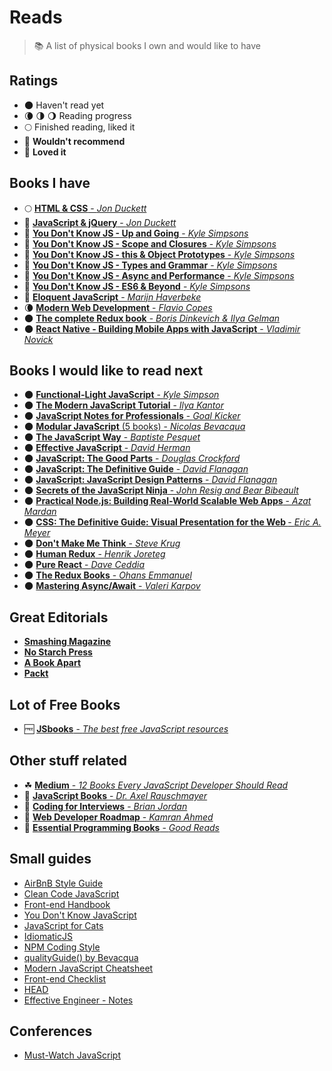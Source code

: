 # Reads

> :books: A list of physical books I own and would like to have

## Ratings

- 🌑 Haven't read yet
- 🌘 🌗 🌖 Reading progress
- 🌕 Finished reading, liked it
- 🌝 **Wouldn't recommend**
- 🌟 **Loved it**

## Books I have

- 🌕 [<b>HTML & CSS</b> - <i>Jon Duckett</i>](https://goo.gl/YGwA6y)
- 🌟 [<b>JavaScript & jQuery</b> - <i>Jon Duckett</i>](https://goo.gl/U2Evse)
- 🌟 [<b>You Don't Know JS - Up and Going</b> - <i>Kyle Simpsons</i>](https://goo.gl/dsVt9t)
- 🌟 [<b>You Don't Know JS - Scope and Closures</b> - <i>Kyle Simpsons</i>](https://goo.gl/92UEXq)
- 🌟 [<b>You Don't Know JS - this & Object Prototypes</b> - <i>Kyle Simpsons</i>](https://goo.gl/Rpv7sr)
- 🌟 [<b>You Don't Know JS - Types and Grammar</b> - <i>Kyle Simpsons</i>](https://goo.gl/scgKgk)
- 🌟 [<b>You Don't Know JS - Async and Performance</b> - <i>Kyle Simpsons</i>](https://goo.gl/RMzTzK)
- 🌟 [<b>You Don't Know JS - ES6 & Beyond</b> - <i>Kyle Simpsons</i>](https://goo.gl/pYjtv9)
- 🌝 [<b>Eloquent JavaScript</b> - <i>Marijn Haverbeke</i>](https://goo.gl/IHFH67)
- 🌘 [<b>Modern Web Development</b> - <i>Flavio Copes</i>](https://gumroad.com/l/FKbd/50off)
- 🌑 [<b>The complete Redux book</b> - <i>Boris Dinkevich & Ilya Gelman</i>](https://goo.gl/WmyULy)
- 🌑 [<b>React Native - Building Mobile Apps with JavaScript</b> - <i>Vladimir Novick</i>](https://goo.gl/qyS4YB)

## Books I would like to read next

- 🌑 [<b>Functional-Light JavaScript</b> - <i>Kyle Simpson</i>](https://leanpub.com/fljs)
- 🌑 [<b>The Modern JavaScript Tutorial</b> - <i>Ilya Kantor</i>](http://javascript.info)
- 🌑 [<b>JavaScript Notes for Professionals</b> - <i>Goal Kicker</i>](https://goalkicker.com/JavaScriptBook)
- 🌑 [<b>Modular JavaScript</b> (5 books) - <i>Nicolas Bevacqua</i>](https://goo.gl/04ferO)
- 🌑 [<b>The JavaScript Way</b> - <i>Baptiste Pesquet</i>](https://goo.gl/JG3sHg)
- 🌑 [<b>Effective JavaScript</b> - <i>David Herman</i>](http://effectivejs.com)
- 🌑 [<b>JavaScript: The Good Parts</b> - <i>Douglas Crockford</i>](https://goo.gl/hKes2L)
- 🌑 [<b>JavaScript: The Definitive Guide</b> - <i>David Flanagan</i>](https://goo.gl/zsa06r)
- 🌑 [<b>JavaScript: JavaScript Design Patterns</b> - <i>David Flanagan</i>](https://goo.gl/2AsIwc)
- 🌑 [<b>Secrets of the JavaScript Ninja</b> - <i>John Resig and Bear Bibeault</i>](https://goo.gl/z7HKtJ)
- 🌑 [<b>Practical Node.js: Building Real-World Scalable Web Apps</b> - <i>Azat Mardan</i>](https://goo.gl/SyRrC1)
- 🌑 [<b>CSS: The Definitive Guide: Visual Presentation for the Web </b> - <i>Eric A. Meyer</i>](https://goo.gl/DK93Jw)
- 🌑 [<b>Don't Make Me Think</b> - <i>Steve Krug</i>](https://goo.gl/rrIw0v)
- 🌑 [<b>Human Redux</b> - <i>Henrik Joreteg</i>](https://goo.gl/6ah9NM)
- 🌑 [<b>Pure React</b> - <i>Dave Ceddia</i>](https://goo.gl/U1ezSX)
- 🌑 [<b>The Redux Books</b> - <i>Ohans Emmanuel</i>](https://goo.gl/jjt7VM)
- 🌑 [<b>Mastering Async/Await</b> - <i>Valeri Karpov</i>](https://goo.gl/TA91fw)

## Great Editorials

- [<b>Smashing Magazine</b>](https://www.smashingmagazine.com/printed-books)
- [<b>No Starch Press</b>](https://nostarch.com)
- [<b>A Book Apart</b>](https://abookapart.com)
- [<b>Packt</b>](https://www.packtpub.com)

## Lot of Free Books

- 🆓 [<b>JSbooks</b> - <i>The best free JavaScript resources</i>](http://jsbooks.revolunet.com)

## Other stuff related

- ☘ [<b>Medium</b> - <i>12 Books Every JavaScript Developer Should Read</i>](https://medium.com/javascript-scene/12-books-every-javascript-developer-should-read-9da76157fb3#.3z9dzgjn9)
- 📖 [<b>JavaScript Books</b> - <i>Dr. Axel Rauschmayer</i>](http://exploringjs.com)
- 📖 [<b>Coding for Interviews</b> - <i>Brian Jordan</i>](http://codingforinterviews.com/books)
- 📖 [<b>Web Developer Roadmap</b> - <i>Kamran Ahmed</i>](https://github.com/kamranahmedse/developer-roadmap)
- 📖 [<b>Essential Programming Books</b> - <i>Good Reads</i>](https://www.goodreads.com/list/show/542.Essential_Programming_Books)

## Small guides

- [AirBnB Style Guide](https://github.com/airbnb/javascript)
- [Clean Code JavaScript](https://github.com/ryanmcdermott/clean-code-javascript)
- [Front-end Handbook](https://github.com/FrontendMasters/front-end-handbook-2017)
- [You Don't Know JavaScript](https://github.com/getify/You-Dont-Know-JS)
- [JavaScript for Cats](http://jsforcats.com)
- [IdiomaticJS](https://github.com/rwaldron/idiomatic.js)
- [NPM Coding Style](https://docs.npmjs.com/misc/coding-style)
- [qualityGuide() by Bevacqua](https://github.com/bevacqua/js)
- [Modern JavaScript Cheatsheet](https://github.com/mbeaudru/modern-js-cheatsheet)
- [Front-end Checklist](https://github.com/thedaviddias/Front-End-Checklist)
- [HEAD](https://github.com/joshbuchea/HEAD)
- [Effective Engineer - Notes](https://gist.github.com/rondy/af1dee1d28c02e9a225ae55da2674a6f)

## Conferences

- [Must-Watch JavaScript](https://github.com/AllThingsSmitty/must-watch-javascript)
